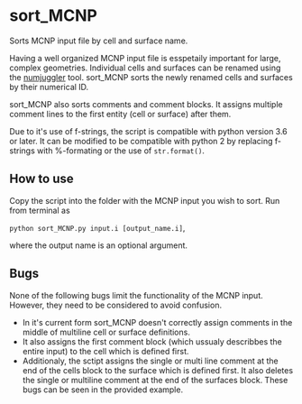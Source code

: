 # sort_MCNP
Sorts MCNP input file by cell and surface name.

Having a well organized MCNP input file is esspetaily important for large, complex geometries.
Individual cells and surfaces can be renamed using the [numjuggler](https://github.com/inr-kit/numjuggler) tool.
sort_MCNP sorts the newly renamed cells and surfaces by their numerical ID.

sort_MCNP also sorts comments and comment blocks.
It assigns multiple comment lines to the first entity (cell or surface) after them.

Due to it's use of f-strings, the script is compatible with python version 3.6 or later.
It can be modified to be compatible with python 2 by replacing f-strings
with %-formating or the use of `str.format()`.

## How to use ##
Copy the script into the folder with the MCNP input you wish to sort.
Run from terminal as
  
  `python sort_MCNP.py input.i [output_name.i]`,

where the output name is an optional argument.

## Bugs ##
None of the following bugs limit the functionality of the MCNP input. However, they need to be considered to avoid confusion.
 - In it's current form sort_MCNP doesn't correctly assign comments in the middle of multiline cell or surface definitions.
 - It also assigns the first comment block (which ussualy describbes the entire input) to the cell which is defined first.
 - Additionaly, the sctipt assigns the single or multi line comment at the end of the cells block to the surface which is defined first. It also deletes the single or multiline comment at the end of the surfaces block.
These bugs can be seen in the provided example.
